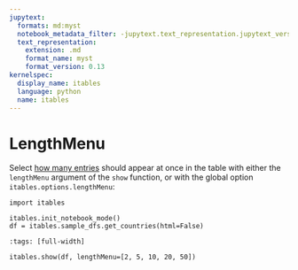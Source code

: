 ```yaml
---
jupytext:
  formats: md:myst
  notebook_metadata_filter: -jupytext.text_representation.jupytext_version
  text_representation:
    extension: .md
    format_name: myst
    format_version: 0.13
kernelspec:
  display_name: itables
  language: python
  name: itables
---
```


# LengthMenu

Select [how many entries](https://datatables.net/examples/advanced_init/length_menu.html) should appear at once in the table with either the `lengthMenu` argument of the `show` function, or with the global option `itables.options.lengthMenu`:

```{code-cell} ipython3
import itables

itables.init_notebook_mode()
df = itables.sample_dfs.get_countries(html=False)
```

```{code-cell} ipython3
:tags: [full-width]

itables.show(df, lengthMenu=[2, 5, 10, 20, 50])
```
